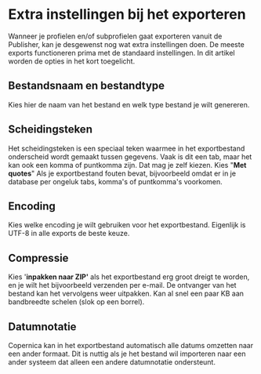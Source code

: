 # Extra instellingen bij het exporteren

Wanneer je profielen en/of subprofielen gaat exporteren vanuit
de Publisher, kan je desgewenst nog wat extra instellingen doen. De meeste
exports functioneren prima met de standaard instellingen. In dit artikel
worden de opties in het kort toegelicht.

Bestandsnaam en bestandtype
---------------------------

Kies hier de naam van het bestand en welk type bestand je wilt
genereren.

Scheidingsteken
---------------

Het scheidingsteken is een speciaal teken waarmee in het exportbestand
onderscheid wordt gemaakt tussen gegevens. Vaak is dit een tab, maar het
kan ook een komma of puntkomma zijn. Dat mag je zelf kiezen. Kies "**Met
quotes**" Als je exportbestand fouten bevat, bijvoorbeeld omdat er in je
database per ongeluk tabs, komma's of puntkomma's voorkomen.

Encoding
--------

Kies welke encoding je wilt gebruiken voor het exportbestand. Eigenlijk
is UTF-8 in alle exports de beste keuze.

Compressie
----------

Kies '**inpakken naar ZIP'** als het exportbestand erg groot dreigt te
worden, en je wilt het bijvoorbeeld verzenden per e-mail. De ontvanger
van het bestand kan het vervolgens weer uitpakken. Kan al snel een paar
KB aan bandbreedte schelen (slok op een borrel).

Datumnotatie
------------

Copernica kan in het exportbestand automatisch alle datums omzetten naar
een ander formaat. Dit is nuttig als je het bestand wil importeren naar
een ander systeem dat alleen een andere datumnotatie ondersteunt.
